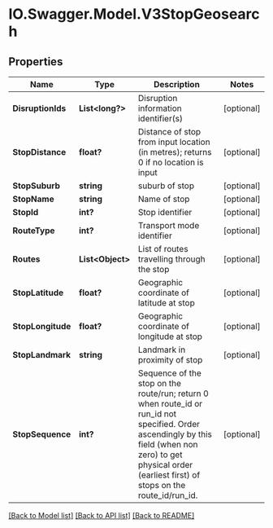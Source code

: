 # IO.Swagger.Model.V3StopGeosearch
## Properties

Name | Type | Description | Notes
------------ | ------------- | ------------- | -------------
**DisruptionIds** | **List&lt;long?&gt;** | Disruption information identifier(s) | [optional] 
**StopDistance** | **float?** | Distance of stop from input location (in metres); returns 0 if no location is input | [optional] 
**StopSuburb** | **string** | suburb of stop | [optional] 
**StopName** | **string** | Name of stop | [optional] 
**StopId** | **int?** | Stop identifier | [optional] 
**RouteType** | **int?** | Transport mode identifier | [optional] 
**Routes** | **List&lt;Object&gt;** | List of routes travelling through the stop | [optional] 
**StopLatitude** | **float?** | Geographic coordinate of latitude at stop | [optional] 
**StopLongitude** | **float?** | Geographic coordinate of longitude at stop | [optional] 
**StopLandmark** | **string** | Landmark in proximity of stop | [optional] 
**StopSequence** | **int?** | Sequence of the stop on the route/run; return 0 when route_id or run_id not specified. Order ascendingly by this field (when non zero) to get physical order (earliest first) of stops on the route_id/run_id. | [optional] 

[[Back to Model list]](../README.md#documentation-for-models) [[Back to API list]](../README.md#documentation-for-api-endpoints) [[Back to README]](../README.md)


